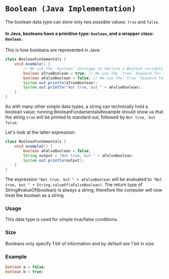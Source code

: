 # `Boolean (Java Implementation)`
The boolean data type can store only two possible values: `true` and `false`.
#### In Java, booleans have a primitive type: `boolean`, and a wrapper class: `Boolean`.
This is how booleans are represented in Java:
```java
class BooleanFundamentals {
    void example() {
        // We use the `boolean` datatype to declare a Boolean variable
        boolean aTrueBoolean = true; // We use the `true` keyword for true/1/"on" values
        boolean aFalseBoolean = false; // We use the `true` keyword for false/0/"off" values
        System.out.println(aTrueBoolean);
        System.out.println("Not true, but " + aFalseBoolean);
    }
}
```

As with many other simple data types, a string can technically hold a boolean value; running BooleanFundamentals#example
should show us that the string `true` will be printed to standard out, followed by `Not true, but false`.

Let's look at the latter expression:
```java
class BooleanFundamentals {
    void example2() {
        boolean aFalseBoolean = false;
        String output = "Not true, but " + aFalseBoolean;
        System.out.println(output);
    }
}
```
The expression `"Not true, but " + aFalseBoolean` will be evaluated to
`"Not true, but " + String.valueOf(aFalseBoolean)`. The return type of String#valueOf(boolean) is always a string;
therefore the computer will now treat the boolean as a string.

### Usage
This data type is used for simple true/false conditions.

### Size
Booleans only specify 1 bit of information and by default are 1 bit in size.

### Example
```java
boolean a = false;
boolean b = true;
```
